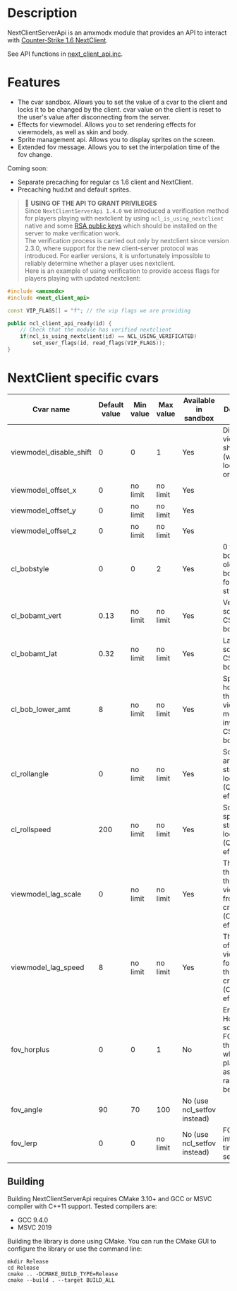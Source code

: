 # Description
NextClientServerApi is an amxmodx module that provides an API to interact with [Counter-Strike 1.6 NextClient](https://cs16nextclient.com).

See API functions in [next_client_api.inc](https://github.com/Next21Team/NextClientServerApi/blob/main/addons/amxmodx/scripting/include/next_client_api.inc).

# Features

- The cvar sandbox. Allows you to set the value of a cvar to the client and locks it to be changed by the client. cvar value on the client is reset to the user's value after disconnecting from the server.
- Effects for viewmodel. Allows you to set rendering effects for viewmodels, as well as skin and body.
- Sprite management api. Allows you to display sprites on the screen.
- Extended fov message. Allows you to set the interpolation time of the fov change.

Coming soon:
- Separate precaching for regular cs 1.6 client and NextClient.
- Precaching hud.txt and default sprites.

> 💎 **USING OF THE API TO GRANT PRIVILEGES** <br />
Since `NextClientServerApi 1.4.0` we introduced a verification method for players playing with nextclient by using `ncl_is_using_nextclient` native and some [RSA public keys](https://github.com/Next21Team/NextClientServerApi/tree/main/addons/amxmodx/data/nextclient_api/pkeys) which should be installed on the server to make verification work.<br />
The verification process is carried out only by nextclient since version 2.3.0, where support for the new client-server protocol was introduced. For earlier versions, it is unfortunately impossible to reliably determine whether a player uses nextclient.<br />
Here is an example of using verification to provide access flags for players playing with updated nextclient:
```c++
#include <amxmodx>
#include <next_client_api>

const VIP_FLAGS[] = "f"; // the vip flags we are providing

public ncl_client_api_ready(id) {
	// Check that the module has verified nextclient
	if(ncl_is_using_nextclient(id) == NCL_USING_VERIFICATED)
		set_user_flags(id, read_flags(VIP_FLAGS));
}
```

# NextClient specific cvars

| Cvar name | Default value | Min value | Max value | Available in sandbox | Description |
| --- | --- | --- | --- | --- | --- |
| viewmodel_disable_shift | 0 | 0 | 1 | Yes | Disable viewmodel shifting (when you looking up or down). |
| viewmodel_offset_x | 0 | no limit | no limit | Yes |  |
| viewmodel_offset_y | 0 | no limit | no limit | Yes |  |
| viewmodel_offset_z | 0 | no limit | no limit | Yes |  |
| cl_bobstyle | 0 | 0 | 2 | Yes | 0 for default bob, 1 for old style bob and 2 for CS:GO style bob. |
| cl_bobamt_vert | 0\.13 | no limit | no limit | Yes | Vertical scale for CS:GO style bob. |
| cl_bobamt_lat | 0\.32 | no limit | no limit | Yes | Lateral scale for CS:GO style bob. |
| cl_bob_lower_amt | 8 | no limit | no limit | Yes | Specifies how much the viewmodel moves inwards for CS:GO style bob. |
| cl_rollangle | 0 | no limit | no limit | Yes | Screen roll angle when strafing or looking (Quake effect). |
| cl_rollspeed | 200 | no limit | no limit | Yes | Screen roll speed when strafing or looking (Quake effect). |
| viewmodel_lag_scale | 0 | no limit | no limit | Yes | The value of the lag of the viewmodel from the crosshair (CS:GO effect). |
| viewmodel_lag_speed | 8 | no limit | no limit | Yes | The speed of the viewmodel following the crosshair (CS:GO effect). |
| fov_horplus | 0 | 0 | 1 | No | Enables Hor+ scaling for FOV. Fixes the FOV when playing with aspect ratios besides 4:3. |
| fov_angle | 90 | 70 | 100 | No (use ncl_setfov instead) |  |
| fov_lerp | 0 | 0 | no limit | No (use ncl_setfov instead) | FOV interpolation time in seconds. |

## Building

Building NextClientServerApi requires CMake 3.10+ and GCC or MSVC compiler with C++11 support. Tested compilers are:

* GCC 9.4.0
* MSVC 2019

Building the library is done using CMake. You can run the CMake GUI to configure the library or use the command line:

```
mkdir Release
cd Release
cmake .. -DCMAKE_BUILD_TYPE=Release
cmake --build . --target BUILD_ALL
```
